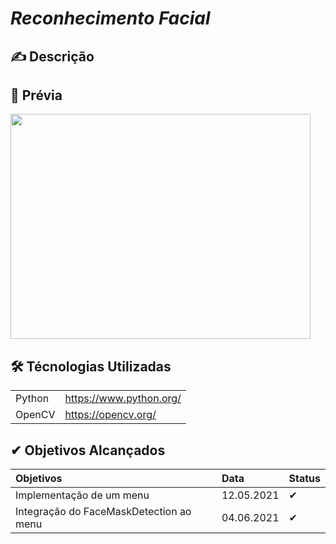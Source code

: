 # ***Reconhecimento Facial***

## ✍ Descrição


## 💽 Prévia
<img src="https://github.com/pyOliver/Projeto-Integrador-Reconhecimento-Facial/blob/main/Imagens/cap_1.png" width="480" height="360" />

## 🛠 Técnologias Utilizadas 
|||
| :------- | :--- |
| Python | https://www.python.org/ |
| OpenCV | https://opencv.org/ |

## ✔ Objetivos Alcançados
| Objetivos | Data | Status |
| :------- | :--- | :--- |
| Implementação de um menu | 12.05.2021 | ✔ |
| Integração do FaceMaskDetection ao menu | 04.06.2021 | ✔ |

